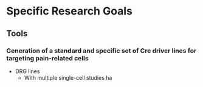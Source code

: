 # Specific Research Goals

## Tools

### Generation of a standard and specific set of Cre driver lines for targeting pain-related cells
- DRG lines
    - With multiple single-cell studies ha


